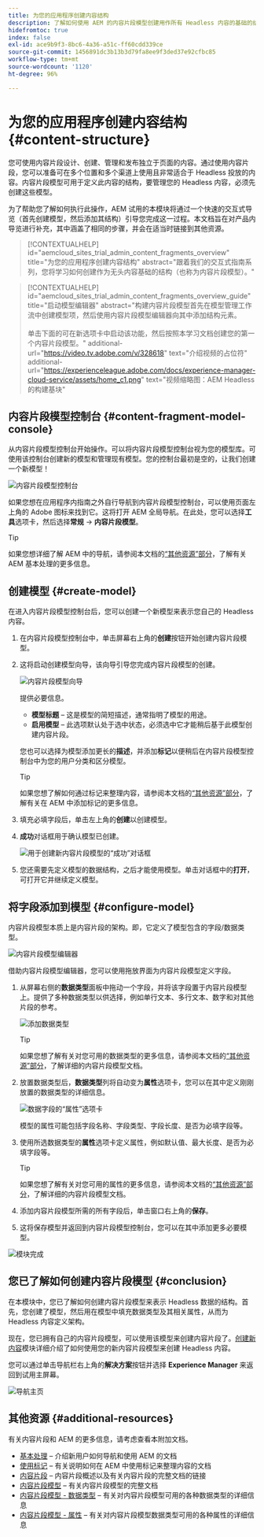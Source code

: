 ```yaml
---
title: 为您的应用程序创建内容结构
description: 了解如何使用 AEM 的内容片段模型创建用作所有 Headless 内容的基础的结构。
hidefromtoc: true
index: false
exl-id: ace9b9f3-8bc6-4a36-a51c-ff60cdd339ce
source-git-commit: 1456891dc3b13b3d79fa8ee9f3ded37e92cfbc85
workflow-type: tm+mt
source-wordcount: '1120'
ht-degree: 96%

---
```


# 为您的应用程序创建内容结构 {#content-structure}

您可使用内容片段设计、创建、管理和发布独立于页面的内容。通过使用内容片段，您可以准备可在多个位置和多个渠道上使用且非常适合于 Headless 投放的内容。内容片段模型可用于定义此内容的结构，要管理您的 Headless 内容，必须先创建这些模型。

为了帮助您了解如何执行此操作，AEM 试用的本模块将通过一个快速的交互式导览（首先创建模型，然后添加其结构）引导您完成这一过程。本文档旨在对产品内导览进行补充，其中涵盖了相同的步骤，并会在适当时链接到其他资源。

>[!CONTEXTUALHELP]
>id="aemcloud_sites_trial_admin_content_fragments_overview"
>title="为您的应用程序创建内容结构"
>abstract="跟着我们的交互式指南系列，您将学习如何创建作为无头内容基础的结构（也称为内容片段模型）。"

>[!CONTEXTUALHELP]
>id="aemcloud_sites_trial_admin_content_fragments_overview_guide"
>title="启动模型编辑器"
>abstract="构建内容片段模型首先在模型管理工作流中创建模型项，然后使用内容片段模型编辑器向其中添加结构元素。<br><br>单击下面的可在新选项卡中启动该功能，然后按照本学习文档创建您的第一个内容片段模型。"
>additional-url="https://video.tv.adobe.com/v/328618" text="介绍视频的占位符"
>additional-url="https://experienceleague.adobe.com/docs/experience-manager-cloud-service/assets/home_c1.png" text="视频缩略图：AEM Headless的构建基块"

## 内容片段模型控制台 {#content-fragment-model-console}

从内容片段模型控制台开始操作。可以将内容片段模型控制台视为您的模型库。可使用该控制台创建新的模型和管理现有模型。您的控制台最初是空的，让我们创建一个新模型！

![内容片段模型控制台](assets/content-structure/content-fragment-model-console.png)

如果您想在应用程序内指南之外自行导航到内容片段模型控制台，可以使用页面左上角的 Adobe 图标来找到它。这将打开 AEM 全局导航。在此处，您可以选择&#x200B;**工具**&#x200B;选项卡，然后选择&#x200B;**常规** -> **内容片段模型**。

>[!TIP]
>
>如果您想详细了解 AEM 中的导航，请参阅本文档的[“其他资源”部分](#additional-resources)，了解有关 AEM 基本处理的更多信息。

## 创建模型 {#create-model}

在进入内容片段模型控制台后，您可以创建一个新模型来表示您自己的 Headless 内容。

1. 在内容片段模型控制台中，单击屏幕右上角的&#x200B;**创建**&#x200B;按钮开始创建内容片段模型。

1. 这将启动创建模型向导，该向导引导您完成内容片段模型的创建。

   ![内容片段模型向导](assets/content-structure/model-wizard.png)

   提供必要信息。

   * **模型标题** – 这是模型的简短描述，通常指明了模型的用途。
   * **启用模型** – 此选项默认处于选中状态，必须选中它才能稍后基于此模型创建内容片段。

   您也可以选择为模型添加更长的&#x200B;**描述**，并添加&#x200B;**标记**&#x200B;以便稍后在内容片段模型控制台中为您的用户分类和区分模型。

   >[!TIP]
   >
   >如果您想了解如何通过标记来整理内容，请参阅本文档的[“其他资源”部分](#additional-resources)，了解有关在 AEM 中添加标记的更多信息。

1. 填充必填字段后，单击左上角的&#x200B;**创建**&#x200B;以创建模型。

1. **成功**&#x200B;对话框用于确认模型已创建。

   ![用于创建新内容片段模型的“成功”对话框](assets/content-structure/success.png)

1. 您还需要先定义模型的数据结构，之后才能使用模型。单击对话框中的&#x200B;**打开**，可打开它并继续定义模型。

## 将字段添加到模型 {#configure-model}

内容片段模型本质上是内容片段的架构。即，它定义了模型包含的字段/数据类型。

![内容片段模型编辑器](assets/content-structure/model-editor.png)

借助内容片段模型编辑器，您可以使用拖放界面为内容片段模型定义字段。

1. 从屏幕右侧的&#x200B;**数据类型**&#x200B;面板中拖动一个字段，并将该字段置于内容片段模型上。提供了多种数据类型以供选择，例如单行文本、多行文本、数字和对其他片段的参考。

   ![添加数据类型](assets/content-structure/drop-fields.png)

   >[!TIP]
   >
   >如果您想了解有关对您可用的数据类型的更多信息，请参阅本文档的[“其他资源”部分](#additional-resources)，了解详细的内容片段模型文档。

1. 放置数据类型后，**数据类型**&#x200B;列将自动变为&#x200B;**属性**&#x200B;选项卡，您可以在其中定义刚刚放置的数据类型的详细信息。

   ![数据字段的“属性”选项卡](assets/content-structure/data-type-properties.png)

   模型的属性可能包括字段名称、字段类型、字段长度、是否为必填字段等。

1. 使用所选数据类型的&#x200B;**属性**&#x200B;选项卡定义属性，例如默认值、最大长度、是否为必填字段等。

   >[!TIP]
   >
   >如果您想了解有关对您可用的属性的更多信息，请参阅本文档的[“其他资源”部分](#additional-resources)，了解详细的内容片段模型文档。

1. 添加内容片段模型所需的所有字段后，单击窗口右上角的&#x200B;**保存**。

1. 这将保存模型并返回到内容片段模型控制台，您可以在其中添加更多必要模型。

![模块完成](assets/content-structure/content-fragment-model-console-populated.png)

## 您已了解如何创建内容片段模型 {#conclusion}

在本模块中，您已了解如何创建内容片段模型来表示 Headless 数据的结构。首先，您创建了模型，然后用在模型中填充数据类型及其相关属性，从而为 Headless 内容定义架构。

现在，您已拥有自己的内容片段模型，可以使用该模型来创建内容片段了。[创建新内容](create-content.md)模块详细介绍了如何使用您的新内容片段模型来创建 Headless 内容。

您可以通过单击导航栏右上角的&#x200B;**解决方案**&#x200B;按钮并选择 **Experience Manager** 来返回到试用主屏幕。

![导航主页](assets/content-structure/home.png)

## 其他资源 {#additional-resources}

有关内容片段和 AEM 的更多信息，请考虑查看本附加文档。

* [基本处理](/help/sites-cloud/authoring/getting-started/basic-handling.md) – 介绍新用户如何导航和使用 AEM 的文档
* [使用标记](/help/sites-cloud/authoring/features/tags.md) – 有关说明如何在 AEM 中使用标记来整理内容的文档
* [内容片段](/help/assets/content-fragments/content-fragments.md) – 内容片段概述以及有关内容片段的完整文档的链接
* [内容片段模型](/help/assets/content-fragments/content-fragments-models.md) – 有关内容片段模型的完整文档
* [内容片段模型 - 数据类型](/help/assets/content-fragments/content-fragments-models.md#data-types) – 有关对内容片段模型可用的各种数据类型的详细信息
* [内容片段模型 - 属性](/help/assets/content-fragments/content-fragments-models.md#data-types) – 有关对内容片段模型数据类型可用的各种属性的详细信息
